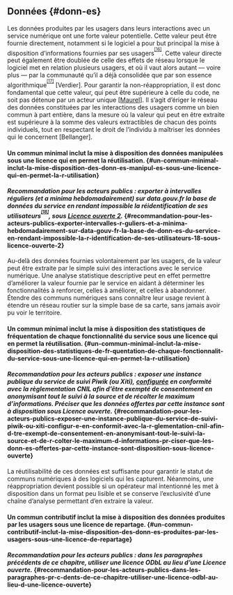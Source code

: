## Données {#donn-es}

Les données produites par les usagers dans leurs interactions avec un service numérique ont une forte valeur potentielle. Cette valeur peut être fournie directement, notamment si le logiciel a pour but principal la mise à disposition d’informations fournies par ses usagers<sup><sup id="991785648511722-footnote-ref-15"><a href="#991785648511722-footnote-15">[16]</a></sup></sup>. Cette valeur directe peut également être doublée de celle des effets de réseau lorsque le logiciel met en relation plusieurs usagers, et où il vaut alors autant — voire plus — par la communauté qu’il a déjà consolidée que par son essence algorithmique<sup><sup id="991785648511722-footnote-ref-16"><a href="#991785648511722-footnote-16">[17]</a></sup></sup> [Verdier]. Pour garantir la non-réappropriation, il est donc fondamental que cette valeur, qui peut être supérieure à celle du code, ne soit pas détenue par un acteur unique [[Maurel](https://scinfolex.com/2016/01/15/eriger-le-reseau-des-donnees-personnelles-en-bien-commun/)]. Il s’agit d’ériger le réseau des données constituées par les interactions des usagers comme un bien commun à part entière, dans la mesure où la valeur qui peut en être extraite est supérieure à la somme des valeurs extractibles de chacun des points individuels, tout en respectant le droit de l’individu à maîtriser les données qui le concernent [Bellanger].

#### Un commun minimal inclut la mise à disposition des données manipulées sous une licence qui en permet la réutilisation. {#un-commun-minimal-inclut-la-mise-disposition-des-donn-es-manipul-es-sous-une-licence-qui-en-permet-la-r-utilisation}

#### _Recommandation pour les acteurs publics : exporter à intervalles réguliers (et a minima hebdomadairement) sur data.gouv.fr la base de données du service en rendant impossible la réidentification de ses utilisateurs<sup><sup id="991785648511722-footnote-ref-17"><a href="#991785648511722-footnote-17">[18]</a></sup></sup>, sous_ [_Licence ouverte 2_](https://www.etalab.gouv.fr/wp-content/uploads/2017/04/ETALAB-Licence-Ouverte-v2.0.pdf)_._ {#recommandation-pour-les-acteurs-publics-exporter-intervalles-r-guliers-et-a-minima-hebdomadairement-sur-data-gouv-fr-la-base-de-donn-es-du-service-en-rendant-impossible-la-r-identification-de-ses-utilisateurs-18-sous-licence-ouverte-2}

Au-delà des données fournies volontairement par les usagers, de la valeur peut être extraite par le simple suivi des interactions avec le service numérique. Une analyse statistique descriptive peut en effet permettre d’améliorer la valeur fournie par le service en aidant à déterminer les fonctionnalités à renforcer, celles à améliorer, et celles à abandonner. Étendre des communs numériques sans connaître leur usage revient à étendre un réseau routier sur la simple base de sa carte, sans jamais avoir pu voir le territoire.

#### Un commun minimal inclut la mise à disposition des statistiques de fréquentation de chaque fonctionnalité du service sous une licence qui en permet la réutilisation. {#un-commun-minimal-inclut-la-mise-disposition-des-statistiques-de-fr-quentation-de-chaque-fonctionnalit-du-service-sous-une-licence-qui-en-permet-la-r-utilisation}

#### _Recommandation pour les acteurs publics : exposer une instance publique du service de suivi Piwik (ou Xiti),_ [_configurée_](https://www.cnil.fr/fr/solutions-pour-la-mesure-daudience) _en conformité avec la règlementation CNIL afin d’être exempté de consentement en anonymisant tout le suivi à la source et de récolter le maximum d’informations. Préciser que les données offertes par cette instance sont à disposition sous Licence ouverte._ {#recommandation-pour-les-acteurs-publics-exposer-une-instance-publique-du-service-de-suivi-piwik-ou-xiti-configur-e-en-conformit-avec-la-r-glementation-cnil-afin-d-tre-exempt-de-consentement-en-anonymisant-tout-le-suivi-la-source-et-de-r-colter-le-maximum-d-informations-pr-ciser-que-les-donn-es-offertes-par-cette-instance-sont-disposition-sous-licence-ouverte}

La réutilisabilité de ces données est suffisante pour garantir le statut de communs numériques à des logiciels qui les capturent. Néanmoins, une réappropriation devient possible si un opérateur mal intentionné les met à disposition dans un format peu lisible et se conserve l’exclusivité d’une chaîne d’analyse permettant d’en extraire la valeur.

#### Un commun contributif inclut la mise à disposition des données produites par les usagers sous une licence de repartage. {#un-commun-contributif-inclut-la-mise-disposition-des-donn-es-produites-par-les-usagers-sous-une-licence-de-repartage}

#### _Recommandation pour les acteurs publics : dans les paragraphes précédents de ce chapitre, utiliser une licence ODbL au lieu d’une Licence ouverte._ {#recommandation-pour-les-acteurs-publics-dans-les-paragraphes-pr-c-dents-de-ce-chapitre-utiliser-une-licence-odbl-au-lieu-d-une-licence-ouverte}

[^16]: Par exemple, un réseau social comme diaspora* ou Facebook, ou une ressource collaborative comme wikitravel.org.

[^17]: Là encore, réseau social, mais aussi mise en relation comme TrustRoots ou AirBnB.

[^18]: De nombreuses techniques sont applicables selon le type de données manipulées :